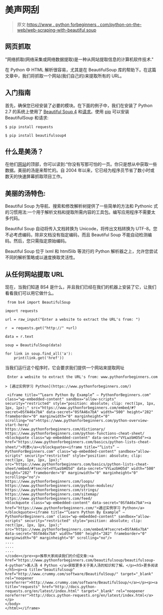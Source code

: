 # 美声网刮

> 原文:[https://www . python forbeginners . com/python-on-the-web/web-scraping-with-beautiful soup](https://www.pythonforbeginners.com/python-on-the-web/web-scraping-with-beautifulsoup)

## 网页抓取

"网络抓取(网络采集或网络数据提取)是一种从网站提取信息的计算机软件技术."

在 Python 中 HTML 解析很容易，尤其是在 BeautifulSoup 库的帮助下。在这篇文章中，我们将抓取一个网站(我们自己的)来提取所有的 URL。

## 入门指南

首先，确保您已经安装了必要的模块。在下面的例子中，我们在安装了 Python 2.7 的系统上使用了 [Beautiful Soup 4](http://www.crummy.com/software/BeautifulSoup/ "bs4") 和[请求](http://docs.python-requests.org/en/latest/ "requests")。使用 [pip](http://www.pip-installer.org/en/latest/ "pip_install") 可以安装 BeautifulSoup 和请求:

 `$ pip install requests`

`$ pip install beautifulsoup4` 

## 什么是美汤？

在他们[网站](http://www.crummy.com/software/BeautifulSoup/ "beautifulsoup")的顶部，你可以读到:“你没有写那可怕的一页。你只是想从中获取一些数据。美丽的汤是来帮忙的。自 2004 年以来，它已经为程序员节省了数小时或数天的快速屏幕抓取项目工作。

## 美丽的汤特色:

Beautiful Soup 为导航、搜索和修改解析树提供了一些简单的方法和 Pythonic 式的习惯用法:一个用于解析文档和提取所需内容的工具包。编写应用程序不需要太多代码。

Beautiful Soup 自动将传入文档转换为 Unicode，将传出文档转换为 UTF-8。您不必考虑编码，除非文档没有指定编码，而且 Beautiful Soup 不能自动检测编码。然后，您只需指定原始编码。

Beautiful Soup 位于 lxml 和 html5lib 等流行的 Python 解析器之上，允许您尝试不同的解析策略或以速度换取灵活性。

## 从任何网站提取 URL

现在，当我们知道 BS4 是什么，并且我们已经在我们的机器上安装了它，让我们看看我们可以用它做什么。

```
 from bs4 import BeautifulSoup

import requests

url = raw_input("Enter a website to extract the URL's from: ")

r  = requests.get("http://" +url)

data = r.text

soup = BeautifulSoup(data)

for link in soup.find_all('a'):
    print(link.get('href')) 
```

当我们运行这个程序时，它会要求我们提供一个网站来提取网址

```
 Enter a website to extract the URL's from: www.pythonforbeginners.com

> [通过实例学习 Python](https://www.pythonforbeginners.com/)

 <iframe title="“Learn Python By Example” — PythonForBeginners.com" class="wp-embedded-content" sandbox="allow-scripts" security="restricted" style="position: absolute; clip: rect(1px, 1px, 1px, 1px);" src="https://www.pythonforbeginners.com/embed/#?secret=0SfA46x7bA" data-secret="0SfA46x7bA" width="500" height="282" frameborder="0" marginwidth="0" marginheight="0" scrolling="no">https://www.pythonforbeginners.com/python-overview-start-here/
https://www.pythonforbeginners.com/dictionary/
https://www.pythonforbeginners.com/python-functions-cheat-sheet/
<blockquote class="wp-embedded-content" data-secret="VYLwzbHO5d"><a href="https://www.pythonforbeginners.com/basics/python-lists-cheat-sheet/">列表</a></blockquote><iframe title="“Lists” — PythonForBeginners.com" class="wp-embedded-content" sandbox="allow-scripts" security="restricted" style="position: absolute; clip: rect(1px, 1px, 1px, 1px);" src="https://www.pythonforbeginners.com/basics/python-lists-cheat-sheet/embed/#?secret=VYLwzbHO5d" data-secret="VYLwzbHO5d" width="500" height="282" frameborder="0" marginwidth="0" marginheight="0" scrolling="no"/>
https://www.pythonforbeginners.com/loops/
https://www.pythonforbeginners.com/python-modules/
https://www.pythonforbeginners.com/strings/
https://www.pythonforbeginners.com/sitemap/
https://www.pythonforbeginners.com/feed/
<blockquote class="wp-embedded-content" data-secret="0SfA46x7bA"><a href="https://www.pythonforbeginners.com/">通过实例学习 Python</a></blockquote><iframe title="“Learn Python By Example” — PythonForBeginners.com" class="wp-embedded-content" sandbox="allow-scripts" security="restricted" style="position: absolute; clip: rect(1px, 1px, 1px, 1px);" src="https://www.pythonforbeginners.com/embed/#?secret=0SfA46x7bA" data-secret="0SfA46x7bA" width="500" height="282" frameborder="0" marginwidth="0" marginheight="0" scrolling="no"/>
....
....
....
</code></pre><p>推荐大家阅读我们的介绍文章:<a href="https://www.pythonforbeginners.com/beautifulsoup/beautifulsoup-4-python">美人汤 4 Python </a>获取更多关于美人汤的知识和了解。</p><h5>更多阅读</h5><p><a title="beautifulsoup" href="http://www.crummy.com/software/BeautifulSoup/" target="_blank" rel="noopener noreferrer">http://www.crummy.com/software/BeautifulSoup/</a></p><p><a title="requests" href="http://docs.python-requests.org/en/latest/index.html" target="_blank" rel="noopener noreferrer">http://docs.python-requests.org/en/latest/index.html</a></p>    
</body>
</html></iframe>
```